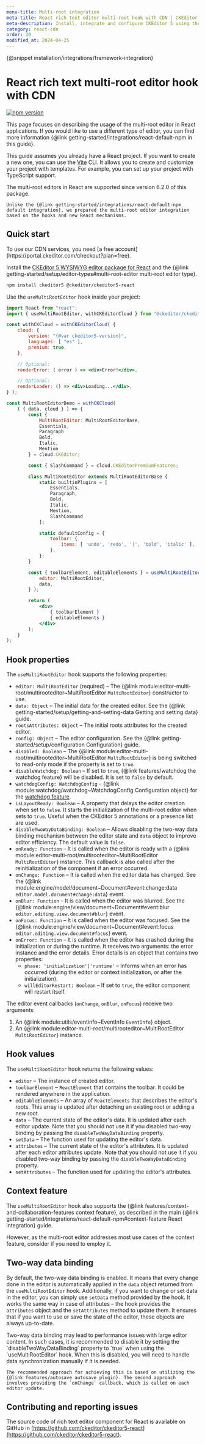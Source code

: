 ```yaml
---
menu-title: Multi-root integration
meta-title: React rich text editor multi-root hook with CDN | CKEditor 5 documentation
meta-description: Install, integrate and configure CKEditor 5 using the React multi-root hook with CDN.
category: react-cdn
order: 20
modified_at: 2024-04-25
---
```


{@snippet installation/integrations/framework-integration}

# React rich text multi-root editor hook with CDN

<p>
	<a href="https://www.npmjs.com/package/@ckeditor/ckeditor5-react" target="_blank" rel="noopener">
		<img src="https://badge.fury.io/js/%40ckeditor%2Fckeditor5-react.svg" alt="npm version" loading="lazy">
	</a>
</p>

This page focuses on describing the usage of the multi-root editor in React applications. If you would like to use a different type of editor, you can find more information {@link getting-started/integrations/react-default-npm in this guide}.

This guide assumes you already have a React project. If you want to create a new one, you can use the [Vite](https://vitejs.dev/guide/) CLI. It allows you to create and customize your project with templates. For example, you can set up your project with TypeScript support.

<info-box hint>
	The multi-root editors in React are supported since version 6.2.0 of this package.

	Unlike the {@link getting-started/integrations/react-default-npm default integration}, we prepared the multi-root editor integration based on the hooks and new React mechanisms.
</info-box>

## Quick start

<info-box>
	To use our CDN services, you need [a free account](https://portal.ckeditor.com/checkout?plan=free).
</info-box>

Install the [CKEditor&nbsp;5 WYSIWYG editor package for React](https://www.npmjs.com/package/@ckeditor/ckeditor5-react) and the {@link getting-started/setup/editor-types#multi-root-editor multi-root editor type}.

```bash
npm install ckeditor5 @ckeditor/ckeditor5-react
```

Use the `useMultiRootEditor` hook inside your project:

```jsx
import React from "react";
import { useMultiRootEditor, withCKEditorCloud } from "@ckeditor/ckeditor5-react";

const withCKCloud = withCKEditorCloud( {
	cloud: {
		version: "{@var ckeditor5-version}",
		languages: [ "es" ],
		premium: true,
	},

	// Optional:
	renderError: ( error ) => <div>Error!</div>,

	// Optional:
	renderLoader: () => <div>Loading...</div>,
} );

const MultiRootEditorDemo = withCKCloud(
	( { data, cloud } ) => {
		const {
			MultiRootEditor: MultiRootEditorBase,
			Essentials,
			Paragraph
			Bold,
			Italic,
			Mention
		} = cloud.CKEditor;

		const { SlashCommand } = cloud.CKEditorPremiumFeatures;

		class MultiRootEditor extends MultiRootEditorBase {
			static builtinPlugins = [
				Essentials,
				Paragraph,
				Bold,
				Italic,
				Mention,
				SlashCommand
			];

			static defaultConfig = {
				toolbar: {
					items: [ 'undo', 'redo', '|', 'bold', 'italic' ],
				},
			};
		}

		const { toolbarElement, editableElements } = useMultiRootEditor( {
			editor: MultiRootEditor,
			data,
		} );

		return (
			<div>
				{ toolbarElement }
				{ editableElements }
			</div>
		);
	}
);
```

## Hook properties

The `useMultiRootEditor` hook supports the following properties:

* `editor: MultiRootEditor` (required) &ndash; The {@link module:editor-multi-root/multirooteditor~MultiRootEditor `MultiRootEditor`} constructor to use.
* `data: Object` &ndash; The initial data for the created editor. See the {@link getting-started/setup/getting-and-setting-data Getting and setting data} guide.
* `rootsAttributes: Object` &ndash; The initial roots attributes for the created editor.
* `config: Object` &ndash; The editor configuration. See the {@link getting-started/setup/configuration Configuration} guide.
* `disabled: Boolean` &ndash; The {@link module:editor-multi-root/multirooteditor~MultiRootEditor `MultiRootEditor`} is being switched to read-only mode if the property is set to `true`.
* `disableWatchdog: Boolean` &ndash; If set to `true`, {@link features/watchdog the watchdog feature} will be disabled. It is set to `false` by default.
* `watchdogConfig: WatchdogConfig` &ndash; {@link module:watchdog/watchdog~WatchdogConfig Configuration object} for the [watchdog feature](https://ckeditor.com/docs/ckeditor5/latest/features/watchdog.html).
* `isLayoutReady: Boolean` &ndash; A property that delays the editor creation when set to `false`. It starts the initialization of the multi-root editor when sets to `true`. Useful when the CKEditor&nbsp;5 annotations or a presence list are used.
* `disableTwoWayDataBinding: Boolean` &ndash; Allows disabling the two-way data binding mechanism between the editor state and `data` object to improve editor efficiency. The default value is `false`.
* `onReady: Function` &ndash; It is called when the editor is ready with a {@link module:editor-multi-root/multirooteditor~MultiRootEditor `MultiRootEditor`} instance. This callback is also called after the reinitialization of the component if an error occurred.
* `onChange: Function` &ndash; It is called when the editor data has changed. See the {@link module:engine/model/document~Document#event:change:data `editor.model.document#change:data`} event.
* `onBlur: Function` &ndash; It is called when the editor was blurred. See the {@link module:engine/view/document~Document#event:blur `editor.editing.view.document#blur`} event.
* `onFocus: Function` &ndash; It is called when the editor was focused. See the {@link module:engine/view/document~Document#event:focus `editor.editing.view.document#focus`} event.
* `onError: Function` &ndash; It is called when the editor has crashed during the initialization or during the runtime. It receives two arguments: the error instance and the error details.
  Error details is an object that contains two properties:
  * `phase: 'initialization'|'runtime'` &ndash; Informs when an error has occurred (during the editor or context initialization, or after the initialization).
  * `willEditorRestart: Boolean` &ndash; If set to `true`, the editor component will restart itself.

The editor event callbacks (`onChange`, `onBlur`, `onFocus`) receive two arguments:

1. An {@link module:utils/eventinfo~EventInfo `EventInfo`} object.
2. An {@link module:editor-multi-root/multirooteditor~MultiRootEditor `MultiRootEditor`} instance.

## Hook values

The `useMultiRootEditor` hook returns the following values:

* `editor` &ndash; The instance of created editor.
* `toolbarElement` &ndash; `ReactElement` that contains the toolbar. It could be rendered anywhere in the application.
* `editableElements` &ndash; An array of `ReactElements` that describes the editor's roots. This array is updated after detaching an existing root or adding a new root.
* `data` &ndash; The current state of the editor's data. It is updated after each editor update. Note that you should not use it if you disabled two-way binding by passing the `disableTwoWayDataBinding` property.
* `setData` &ndash; The function used for updating the editor's data.
* `attributes` &ndash; The current state of the editor's attributes. It is updated after each editor attributes update. Note that you should not use it if you disabled two-way binding by passing the `disableTwoWayDataBinding` property.
* `setAttributes` &ndash; The function used for updating the editor's attributes.

## Context feature

The `useMultiRootEditor` hook also supports the {@link features/context-and-collaboration-features context feature}, as described in the main {@link getting-started/integrations/react-default-npm#context-feature React integration} guide.

However, as the multi-root editor addresses most use cases of the context feature, consider if you need to employ it.

## Two-way data binding

By default, the two-way data binding is enabled. It means that every change done in the editor is automatically applied in the `data` object returned from the `useMultiRootEditor` hook. Additionally, if you want to change or set data in the editor, you can simply use `setData` method provided by the hook. It works the same way in case of attributes &ndash; the hook provides the `attributes` object and the `setAttributes` method to update them. It ensures that if you want to use or save the state of the editor, these objects are always up-to-date.

<info-box>
	Two-way data binding may lead to performance issues with large editor content. In such cases, it is recommended to disable it by setting the `disableTwoWayDataBinding` property to `true` when using the `useMultiRootEditor` hook. When this is disabled, you will need to handle data synchronization manually if it is needed.

	The recommended approach for achieving this is based on utilizing the {@link features/autosave autosave plugin}. The second approach involves providing the `onChange` callback, which is called on each editor update.
</info-box>

## Contributing and reporting issues

The source code of rich text editor component for React is available on GitHub in [https://github.com/ckeditor/ckeditor5-react](https://github.com/ckeditor/ckeditor5-react).
